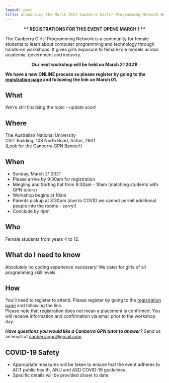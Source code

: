 ```yaml
---
layout: post
title: Announcing the March 2021 Canberra Girls' Programming Network Workshop
---
```



<p><strong><center>** REGISTRATIONS FOR THIS EVENT OPENS MARCH 1 **</center></strong></p>


The Canberra Girls’ Programming Network is a community for female students to learn about computer programming and technology through hands-on workshops. It gives girls exposure to female role models across academia, government and industry.

<p><strong><center>Our next workshop will be held on March 21 2021!</center></strong></p>

**We have a new ONLINE process so please register by going to the [registration page](/register) and following the link on March 01.**

## What

We're still finalising the topic - update soon!

## Where

The Australian National University\
CSIT Building, 108 North Road, Acton, 2601\
(Look for the Canberra GPN Banner!)

## When

* Sunday, March 21 2021
* Please arrive by 9:30am for registration
* Mingling and Sorting hat from 9:30am - 10am (matching students with GPN tutors)
* Workshop begins at 10am
* Parents pickup at 3:30pm (due to COVID we cannot permit additional people into the rooms - sorry!)
* Conclude by 4pm

## Who

Female students from years 4 to 12.

## What do I need to know

Absolutely no coding experience necessary! We cater for girls of all programming skill levels. 

## How

You'll need to register to attend. Please register by going to the [registration page](/register) and following the link.\
Please note that registration does not mean a placement is confirmed. You will receive information and confirmation via email prior to the workshop day.

_**Have questions you would like a Canberra GPN tutor to answer?**_ Send us an email at [canberragpn@gmail.com](mailto:canberragpn@gmail.com).

## COVID-19 Safety

* Appropriate measures will be taken to ensure that the event adheres to ACT public health, ANU and ASD COVID-19 guidelines.
* Specific details will be provided closer to date.

